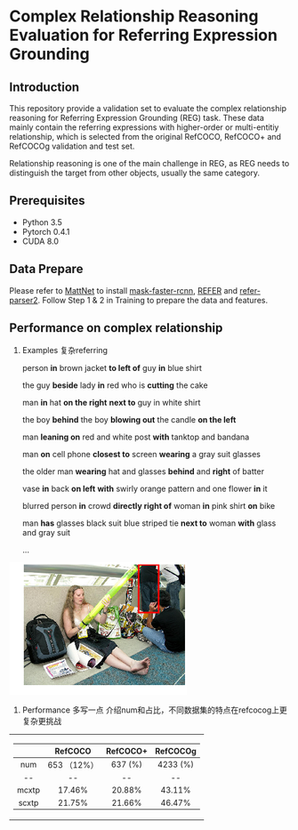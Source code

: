 # Complex Relationship Reasoning Evaluation for Referring Expression Grounding

## Introduction

This repository provide a validation set to evaluate the complex relationship reasoning for Referring Expression Grounding (REG) task. These data mainly contain the referring expressions with higher-order or multi-entitiy relationship, which is selected from the original RefCOCO, RefCOCO+ and RefCOCOg validation and test set. 
<!-- 先介绍REG，复杂场景下，难点在于关系挖掘，高阶关系更是难点更能体现REG的推理能力 -->
Relationship reasoning is one of the main challenge in REG, as REG needs to distinguish the target from other objects, usually the same category. 
<!-- 我们选择了一个多大的验证集来评估reg能力，一些例子在下面 -->


## Prerequisites

* Python 3.5
* Pytorch 0.4.1
* CUDA 8.0

## Data Prepare

   Please refer to [MattNet](https://github.com/lichengunc/MAttNet) to install [mask-faster-rcnn](https://github.com/lichengunc/mask-faster-rcnn), [REFER](https://github.com/lichengunc/refer) and [refer-parser2](https://github.com/lichengunc/refer-parser2).
   Follow Step 1 & 2 in Training to prepare the data and features.

## Performance on complex relationship
1) Examples 复杂referring
   
	person __in__ brown jacket __to left of__ guy __in__ blue shirt 

	the guy __beside__ lady __in__ red who is __cutting__ the cake 

	man __in__ hat __on the right__ __next to__ guy in white shirt 

	the boy __behind__ the boy __blowing out__ the candle __on the left__ 

	man __leaning on__ red and white post __with__ tanktop and bandana 

	man __on__ cell phone __closest to__ screen __wearing__ a gray suit glasses 

	the older man __wearing__ hat and glasses __behind__ and __right__ of batter 

	vase __in__ back __on left__ __with__ swirly orange pattern and one flower __in__ it 

	blurred person __in__ crowd __directly right of__ woman __in__ pink shirt __on__ bike 

	man __has__ glasses black suit blue striped tie __next to__ woman __with__ glass and gray suit 

	...	


![example1](./pics/207083_92165.png)


1) Performance
   多写一点 介绍num和占比，不同数据集的特点在refcocog上更复杂更挑战
<table>
<tr><td>

|  | RefCOCO | RefCOCO+ | RefCOCOg|
|:--:|:--:|:--:|:--:|
| num   |  653 （12\%）   | 637 (\%)    |  4233 (\%)   |
|--|--|--|--|
| mcxtp | 17.46\% | 20.88\% | 43.11\% |
| scxtp | 21.75\% | 21.66\% | 46.47\% |

</td></tr> 
</table>

